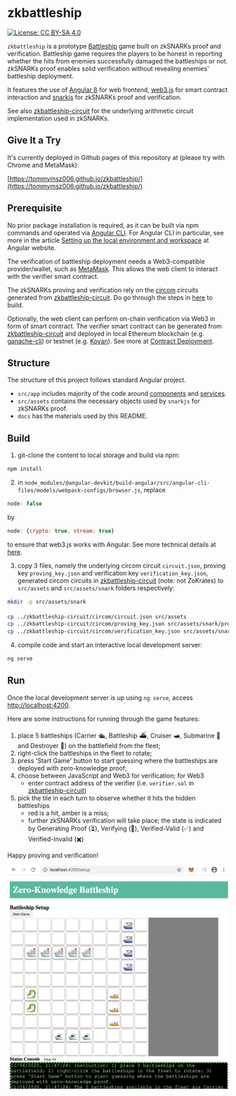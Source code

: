 # zkbattleship

[![License: CC BY-SA 4.0](https://img.shields.io/badge/License-CC%20BY--SA%204.0-lightgrey.svg)](https://creativecommons.org/licenses/by-sa/4.0/)

`zkbattleship` is a prototype [Battleship](https://en.wikipedia.org/wiki/Battleship_(game)) game built on zkSNARKs proof and verification. Battleship game requires the players to be honest in reporting whether the hits from enemies successfully damaged the battleships or not. zkSNARKs proof enables solid verification without revealing enemies' battleship deployment.

It features the use of [Angular 8](https://angular.io) for web frontend, [web3.js](https://web3js.readthedocs.io) for smart contract interaction and [snarkjs](https://github.com/iden3/snarkjs) for zkSNARKs proof and verification.

See also [zkbattleship-circuit](https://github.com/tommymsz006/zkbattleship-circuit) for the underlying arithmetic circuit implementation used in zkSNARKs.

## Give It a Try

It's currently deployed in Github pages of this repository at (please try with Chrome and MetaMask):

[https://tommymsz006.github.io/zkbattleship/](https://tommymsz006.github.io/zkbattleship/)

## Prerequisite

No prior package installation is required, as it can be built via npm commands and operated via [Angular CLI](https://github.com/angular/angular-cli). For Angular CLI in particular, see more in the article [Setting up the local environment and workspace](https://angular.io/guide/setup-local) at Angular website.

The verification of battleship deployment needs a Web3-compatible provider/wallet, such as [MetaMask](https://metamask.io). This allows the web client to interact with the verifier smart contract.

The zkSNARKs proving and verification rely on the [circom](https://github.com/iden3/circom) circuits generated from [zkbattleship-circuit](https://github.com/tommymsz006/zkbattleship-circuit). Do go through the steps in [here](https://github.com/tommymsz006/zkbattleship-circuit#build) to build.

Optionally, the web client can perform on-chain verification via Web3 in form of smart contract. The verifier smart contract can be generated from [zkbattleship-circuit](https://github.com/tommymsz006/zkbattleship-circuit) and deployed in local Ethereum blockchain (e.g. [ganache-cli](https://github.com/trufflesuite/ganache-cli)) or testnet (e.g. [Kovan](https://kovan-testnet.github.io/website/)). See more at [Contract Deployment](https://github.com/tommymsz006/zkbattleship-circuit#contract-deployment).

## Structure

The structure of this project follows standard Angular project.

* `src/app` includes majority of the code around [components](https://angular.io/guide/architecture-components) and [services](https://angular.io/guide/architecture-services).
* `src/assets` contains the necessary objects used by `snarkjs` for zkSNARKs proof.
* `docs` has the materials used by this README.

## Build

1. git-clone the content to local storage and build via npm:

```bash
npm install
```
2. in `node_modules/@angular-devkit/build-angular/src/angular-cli-files/models/webpack-configs/browser.js`, replace

```javascript
node: false
```

by

```javascript
node: {crypto: true, stream: true}
```

to ensure that web3.js works with Angular. See more technical details at [here](https://github.com/ethereum/web3.js/issues/1555).

3. copy 3 files, namely the underlying circom circuit `circuit.json`, proving key `proving_key.json` and verification key `verification_key.json`, generated circom circuits in [zkbattleship-circuit](https://github.com/tommymsz006/zkbattleship-circuit) (note: not ZoKrates) to `src/assets` and `src/assets/snark` folders respectively:

```bash
mkdir -p src/assets/snark

cp ../zkbattleship-circuit/circom/circuit.json src/assets
cp ../zkbattleship-circuit/circom/proving_key.json src/assets/snark/proving_key_groth.json	# note: file renamed
cp ../zkbattleship-circuit/circom/verification_key.json src/assets/snark/verification_key_groth.json	# note: file renamed
```

4. compile code and start an interactive local development server:

```bash
ng serve
```

## Run

Once the local development server is up using `ng serve`, access [http://localhost:4200](http://localhost:4200).

Here are some instructions for running through the game features:

1. place 5 battleships (Carrier 🛳️, Battleship ⛴️, Cruiser 🛥️, Submarine 🚤 and Destroyer 🐉) on the battlefield from the fleet;
2. right-click the battleships in the fleet to rotate;
3. press 'Start Game' button to start guessing where the battleships are deployed with zero-knowledge proof;
4. choose between JavaScript and Web3 for verification; for Web3
   * enter contract address of the verifier (i.e. `verifier.sol` in [zkbattleship-circuit](https://github.com/tommymsz006/zkbattleship-circuit))
5. pick the tile in each turn to observe whether it hits the hidden battleships
   * red is a hit, amber is a miss;
   * further zkSNARKs verification will take place; the state is indicated by Generating Proof (⏳), Verifying (🔵), Verified-Valid (✅) and Verified-Invalid (✖️)

Happy proving and verification!

![zkbattleship interface](docs/zkbattleship1.png)
